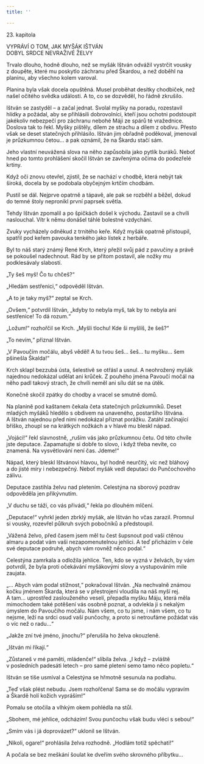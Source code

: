 ```yaml
---
title: ''

---
```


23. kapitola

VYPRÁVÍ O TOM, JAK MYŠÁK IŠTVÁN  
DOBYL SRDCE NEVRAŽIVÉ ŽELVY

Trvalo dlouho, hodně dlouho, než se myšák Ištván odvážil vystrčit vousky z doupěte, které mu poskytlo záchranu před Škardou, a než doběhl na planinu, aby všechno kolem varoval.

Planina byla však docela opuštěná. Musel proběhat desítky chodbiček, než našel očitého svědka události. A to, co se dozvěděl, ho řádně zkrušilo.

Ištván se zastyděl – a začal jednat. Svolal myšky na poradu, rozestavil hlídky a požádal, aby se přihlásili dobrovolníci, kteří jsou ochotni podstoupit jakékoliv nebezpečí pro záchranu nebohé Máji ze spárů té vražednice. Doslova tak to řekl. Myšky pištěly, dílem ze strachu a dílem z obdivu. Přesto však se deset statečných přihlásilo. Ištván jim obřadně poděkoval, jmenoval je průzkumnou četou… a pak oznámil, že na Škardu stačí sám.

Jeho vlastní neuvážená slova na něho zapůsobila jako pytlík buráků. Neboť hned po tomto prohlášení skočil Ištván se zavřenýma očima do podezřelé krtiny.

Když oči znovu otevřel, zjistil, že se nachází v chodbě, která nebýt tak široká, docela by se podobala obyčejným krtčím chodbám.

Pustil se dál. Nejprve opatrně a tápavě, ale pak se rozběhl a běžel, dokud do temné štoly nepronikl první paprsek světla.

Tehdy Ištván zpomalil a po špičkách došel k východu. Zastavil se a chvíli naslouchal. Vítr k němu donášel táhlé bolestné vzdychání.

Zvuky vycházely odněkud z trnitého keře. Když myšák opatrně přistoupil, spatřil pod keřem pavouka tenkého jako lístek z herbáře.

Byl to náš starý známý René Krch, který přežil svůj pád z pavučiny a právě se pokoušel nadechnout. Rád by se přitom postavil, ale nožky mu podklesávaly slabostí.

„Ty šeš myš! Čo tu chčeš?“

„Hledám sestřenici,“ odpověděl Ištván.

„A to je taky myš?“ zeptal se Krch.

„Ovšem,“ potvrdil Ištván, „kdyby to nebyla myš, tak by to nebyla ani sestřenice! To dá rozum.“

„Ložum!“ rozhořčil se Krch. „Myšli tlochu! Kde ši myšlíš, že šeš?“

„To nevím,“ přiznal Ištván.

„V Pavoučím močálu, abyš věděl! A tu tvou šeš… šeš… tu myšku… šem pšinešla Škalda!“

Krch sklapl bezzubá ústa, šelestivě se otřásl a usnul. A neohrožený myšák najednou nedokázal udělat ani krůček. Z pouhého jména Pavoučí močál na něho padl takový strach, že chvíli neměl ani sílu dát se na útěk.

Konečně skočil zpátky do chodby a vracel se smutně domů.

Na planině pod kaštanem čekala četa statečných průzkumníků. Deset mladých myšáků hledělo s obdivem na unaveného, postaršího Ištvána. A Ištván najednou před nimi nedokázal přiznat porážku. Zatáhl začínající bříško, zhoupl se na krátkých nožkách a v hlavě mu bleskl nápad.

„Vojáci!“ řekl slavnostně, „ruším vás jako průzkumnou četu. Od této chvíle jste deputace. Zapamatujte si dobře to slovo, i když třeba nevíte, co znamená. Na vysvětlování není čas. Jdeme!“

Nápad, který bleskl Ištvánovi hlavou, byl hodně neurčitý, víc než bláhový a do jisté míry i nebezpečný. Neboť myšák vedl deputaci do Punčochového zálivu.

Deputace zastihla želvu nad pletením. Celestýna na sborový pozdrav odpověděla jen přikývnutím.

„V duchu se táži, co vás přivádí,“ řekla po dlouhém mlčení.

„Deputace!“ vyhrkl jeden zbrklý myšák, ale Ištván ho včas zarazil. Promnul si vousky, rozevřel půlkruh svých pobočníků a předstoupil.

„Vážená želvo, před časem jsem měl tu čest šupsnout pod vaši ctěnou almaru a podat vám vaši nezapomenutelnou jehlici. A teď přicházím v čele své deputace podruhé, abych vám rovněž něco podal.“

Celestýna zamrkala a odložila jehlice. Ten, kdo se vyzná v želvách, by vám potvrdil, že byla proti očekávání myšákovými slovy a vystupováním mile zaujata.

„… Abych vám podal stížnost,“ pokračoval Ištván. „Na nechvalně známou kočku jménem Škarda, která se v přestrojení vloudila na náš myší rej. A tam… uprostřed zaslouženého veselí, přepadla myšku Máju, která měla mimochodem také potěšení vás osobně poznat, a odvlekla ji s nekalým úmyslem do Pavoučího močálu. Nám všem, co tu jsme, i nám všem, co tu nejsme, leží na srdci osud vaší punčochy, a proto si netroufáme požádat vás o víc než o radu…“

„Jakže zní tvé jméno, jinochu?“ přerušila ho želva okouzleně.

„Ištván mi říkají.“

„Zůstaneš v mé paměti, mládenče!“ slíbila želva. „I když – zvláště v posledních padesáti letech – pro samé pletení semo tamo něco popletu.“

Ištván se tiše usmíval a Celestýna se hřmotně sesunula na podlahu.

„Teď však plést nebudu. Jsem rozhořčena! Sama se do močálu vypravím a Škardě holí kožich vypráším!“

Pomalu se otočila a vlhkým okem pohlédla na stůl.

„Sbohem, mé jehlice, odcházím! Svou punčochu však budu vléci s sebou!“

„Smím vás i já doprovázet?“ uklonil se Ištván.

„Nikoli, ogare!“ prohlásila želva rozhodně. „Hodlám totiž spěchati!“

A počala se bez meškání šoulat ke dveřím svého skrovného příbytku…
